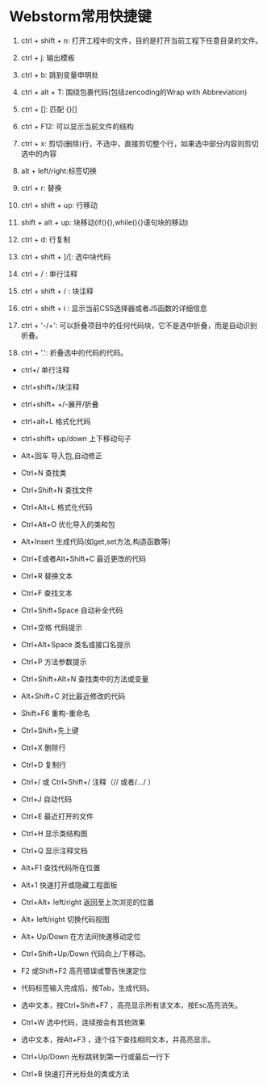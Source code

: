 # Webstorm常用快捷键

1. ctrl + shift + n: 打开工程中的文件，目的是打开当前工程下任意目录的文件。

2. ctrl + j: 输出模板

3. ctrl + b: 跳到变量申明处

4. ctrl + alt + T: 围绕包裹代码(包括zencoding的Wrap with Abbreviation)

5. ctrl + []: 匹配 {}[]

6. ctrl + F12: 可以显示当前文件的结构

7. ctrl + x: 剪切(删除)行，不选中，直接剪切整个行，如果选中部分内容则剪切选中的内容

8. alt + left/right:标签切换

9. ctrl + r: 替换

10. ctrl + shift + up: 行移动

11. shift + alt + up: 块移动(if(){},while(){}语句块的移动)

12. ctrl + d: 行复制

13. ctrl + shift + ]/[: 选中块代码

14. ctrl + / : 单行注释

15. ctrl + shift + / : 块注释

16. ctrl + shift + i : 显示当前CSS选择器或者JS函数的详细信息

17. ctrl + '-/+': 可以折叠项目中的任何代码块，它不是选中折叠，而是自动识别折叠。

18. ctrl + '.': 折叠选中的代码的代码。

- ctrl+/ 单行注释

- ctrl+shift+/块注释

- ctrl+shift+ +/-展开/折叠

- ctrl+alt+L 格式化代码

- ctrl+shift+ up/down 上下移动句子

- Alt+回车 导入包,自动修正

- Ctrl+N 查找类

- Ctrl+Shift+N 查找文件

- Ctrl+Alt+L 格式化代码

- Ctrl+Alt+O 优化导入的类和包

- Alt+Insert 生成代码(如get,set方法,构造函数等)

- Ctrl+E或者Alt+Shift+C 最近更改的代码

- Ctrl+R 替换文本

- Ctrl+F 查找文本

- Ctrl+Shift+Space 自动补全代码

- Ctrl+空格 代码提示

- Ctrl+Alt+Space 类名或接口名提示

- Ctrl+P 方法参数提示

- Ctrl+Shift+Alt+N 查找类中的方法或变量

- Alt+Shift+C 对比最近修改的代码

- Shift+F6 重构-重命名

- Ctrl+Shift+先上键

- Ctrl+X 删除行

- Ctrl+D 复制行

- Ctrl+/ 或 Ctrl+Shift+/ 注释（// 或者/*...*/ ）

- Ctrl+J 自动代码

- Ctrl+E 最近打开的文件

- Ctrl+H 显示类结构图

- Ctrl+Q 显示注释文档

- Alt+F1 查找代码所在位置

- Alt+1 快速打开或隐藏工程面板

- Ctrl+Alt+ left/right 返回至上次浏览的位置

- Alt+ left/right 切换代码视图

- Alt+ Up/Down 在方法间快速移动定位

- Ctrl+Shift+Up/Down 代码向上/下移动。

- F2 或Shift+F2 高亮错误或警告快速定位

- 代码标签输入完成后，按Tab，生成代码。

- 选中文本，按Ctrl+Shift+F7 ，高亮显示所有该文本，按Esc高亮消失。

- Ctrl+W 选中代码，连续按会有其他效果

- 选中文本，按Alt+F3 ，逐个往下查找相同文本，并高亮显示。

- Ctrl+Up/Down 光标跳转到第一行或最后一行下

- Ctrl+B 快速打开光标处的类或方法